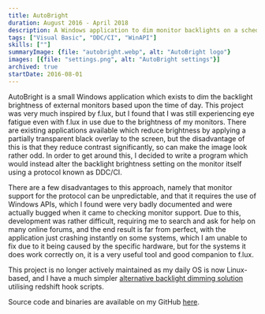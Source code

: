 ```yaml
---
title: AutoBright
duration: August 2016 - April 2018
description: A Windows application to dim monitor backlights on a schedule determined by sunrise/sunset times via DDC/CI.
tags: ["Visual Basic", "DDC/CI", "WinAPI"]
skills: [""]
summaryImage: {file: "autobright.webp", alt: "AutoBright logo"}
images: [{file: "settings.png", alt: "AutoBright settings"}]
archived: true
startDate: 2016-08-01
---
```


AutoBright is a small Windows application which exists to dim the backlight brightness of external
monitors based upon the time of day. This project was very much inspired by f.lux, but I found that
I was still experiencing eye fatigue even with f.lux in use due to the brightness of my monitors.
There are existing applications available which reduce brightness by applying a partially
transparent black overlay to the screen, but the disadvantage of this is that they reduce contrast
significantly, so can make the image look rather odd. In order to get around this, I decided to
write a program which would instead alter the backlight brightness setting on the monitor itself
using a protocol known as DDC/CI.

There are a few disadvantages to this approach, namely that monitor support for the protocol can be
unpredictable, and that it requires the use of Windows APIs, which I found were very badly
documented and were actually bugged when it came to checking monitor support. Due to this,
development was rather difficult, requiring me to search and ask for help on many online forums, and
the end result is far from perfect, with the application just crashing instantly on some systems,
which I am unable to fix due to it being caused by the specific hardware, but for the systems it
does work correctly on, it is a very useful tool and good companion to f.lux.

This project is no longer actively maintained as my daily OS is now Linux-based, and I have a much simpler
[alternative backlight dimming solution](https://gist.github.com/jamerst/8bf86f2660fd69413be229b28b73093c)
utilising redshift hook scripts.

Source code and binaries are available on my GitHub [here](https://github.com/jamerst/AutoBright).
